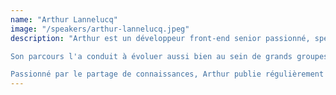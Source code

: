```yaml
---
name: "Arthur Lannelucq"
image: "/speakers/arthur-lannelucq.jpeg"
description: "Arthur est un développeur front-end senior passionné, spécialisé en Angular et RxJS.

Son parcours l'a conduit à évoluer aussi bien au sein de grands groupes qu'au cœur de startups, reflétant sa soif d'apprentissage et sa volonté de progresser en continu.

Passionné par le partage de connaissances, Arthur publie régulièrement du contenu sur LinkedIn ou sur sa chaîne YouTube, où il aborde des sujets liés à Angular, RxJS ou le développement en général."
---
```

